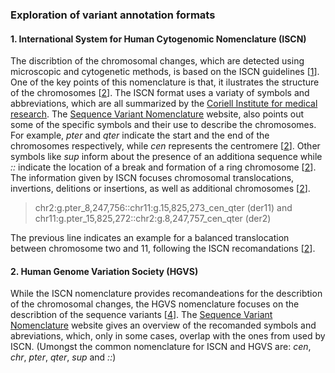 ### Exploration of variant annotation formats

#### 1. International System for Human Cytogenomic Nomenclature (ISCN)

The discribtion of the chromosomal changes, which are detected using microscopic and cytogenetic methods, is based on the ISCN guidelines [[1]]. One of the key points of this nomenclature is that, it ilustrates the structure of the chromosomes [[2]]. The ISCN format uses a variaty of symbols and abbreviations, which are all summarized by the [Coriell Institute for medical research](https://www.coriell.org/0/Sections/Support/Global/iscn_help.aspx?PgId=263). The [Sequence Variant Nomenclature](https://varnomen.hgvs.org/recommendations/DNA/variant/complex/) website, also points out some of the specific symbols and their use to describe the chromosomes. For example, *pter* and *qter* indicate the start and the end of the chromosomes respectively, while *cen* represents the centromere [[2]]. Other symbols like *sup* inform about the presence of an additiona sequence while *::* indicate the location of a break and formation of a ring chromosome [[2]]. The information given by ISCN focuses chromosomal translocations, invertions, delitions or insertions, as well as additional chromosomes [[2]].
> chr2:g.pter_8,247,756::chr11:g.15,825,273_cen_qter (der11) and chr11:g.pter_15,825,272::chr2:g.8,247,757_cen_qter (der2)

The previous line indicates an example for a balanced translocation between chromosome two and 11, following the ISCN recomandations [[2]].
  

[1]: http://varnomen.hgvs.org/bg-material/consultation/ISCN/ 
[2]: https://varnomen.hgvs.org/recommendations/DNA/variant/complex/
[3]: https://www.coriell.org/0/Sections/Support/Global/iscn_help.aspx?PgId=263

#### 2. Human Genome Variation Society (HGVS)

While the ISCN nomenclature provides recomandeations for the describtion of the chromosomal changes, the HGVS nomenclature focuses on the describtion of the sequence variants [[4]]. The [Sequence Variant Nomenclature](https://varnomen.hgvs.org/recommendations/general/) website gives an overview of the recomanded symbols and abreviations, which, only in some cases, overlap with the ones from used by ISCN. (Umongst the common nomenclature for ISCN and HGVS are: *cen*, *chr*, *pter*, *qter*, *sup* and *::*)

[4]: https://varnomen.hgvs.org/bg-material/basics/
